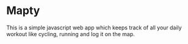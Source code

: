 # Mapty
This is a simple javascript web app which keeps track of all  your daily workout like cycling, running and log it on the map.
